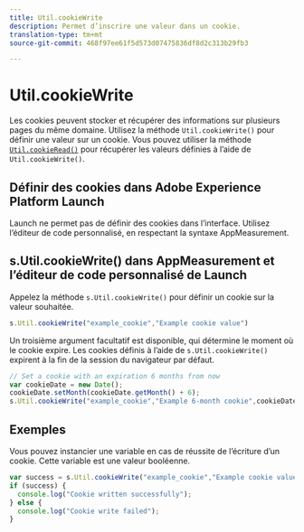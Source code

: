 ```yaml
---
title: Util.cookieWrite
description: Permet d’inscrire une valeur dans un cookie.
translation-type: tm+mt
source-git-commit: 468f97ee61f5d573d07475836df8d2c313b29fb3

---
```



# Util.cookieWrite

Les cookies peuvent stocker et récupérer des informations sur plusieurs pages du même domaine. Utilisez la méthode `Util.cookieWrite()` pour définir une valeur sur un cookie. Vous pouvez utiliser la méthode [`Util.cookieRead()`](util-cookieread.md) pour récupérer les valeurs définies à l’aide de `Util.cookieWrite()`.

## Définir des cookies dans Adobe Experience Platform Launch

Launch ne permet pas de définir des cookies dans l’interface. Utilisez l’éditeur de code personnalisé, en respectant la syntaxe AppMeasurement.

## s.Util.cookieWrite() dans AppMeasurement et l’éditeur de code personnalisé de Launch

Appelez la méthode `s.Util.cookieWrite()` pour définir un cookie sur la valeur souhaitée.

```js
s.Util.cookieWrite("example_cookie","Example cookie value")
```

Un troisième argument facultatif est disponible, qui détermine le moment où le cookie expire. Les cookies définis à l’aide de `s.Util.cookieWrite()` expirent à la fin de la session du navigateur par défaut.

```js
// Set a cookie with an expiration 6 months from now
var cookieDate = new Date();
cookieDate.setMonth(cookieDate.getMonth() + 6);
s.Util.cookieWrite("example_cookie","Example 6-month cookie",cookieDate);
```

## Exemples

Vous pouvez instancier une variable en cas de réussite de l’écriture d’un cookie. Cette variable est une valeur booléenne.

```js
var success = s.Util.cookieWrite("example_cookie","Example cookie value");
if (success) {
  console.log("Cookie written successfully");
} else {
  console.log("Cookie write failed");
}
```
